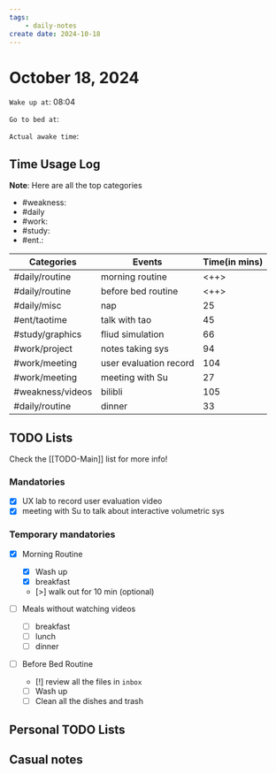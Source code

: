 ```yaml
---
tags: 
    - daily-notes
create date: 2024-10-18
---
```


# October 18, 2024

`Wake up at`: 08:04

`Go to bed at`: 

`Actual awake time`: 

## Time Usage Log

**Note**: Here are all the top categories

- #weakness: 
- #daily
- #work:
- #study:
- #ent.:

| Categories       | Events                 | Time(in mins) |
|------------------|------------------------|---------------|
| #daily/routine   | morning routine        | <++>          |
| #daily/routine   | before bed routine     | <++>          |
| #daily/misc      | nap                    | 25            |
| #ent/taotime     | talk with tao          | 45            |
| #study/graphics  | fliud simulation       | 66            |
| #work/project    | notes taking sys       | 94            |
| #work/meeting    | user evaluation record | 104           |
| #work/meeting    | meeting with Su        | 27            |
| #weakness/videos | bilibli                | 105           |
| #daily/routine   | dinner                 | 33            |


## TODO Lists

Check the [[TODO-Main]] list for more info!

### Mandatories

- [x] UX lab to record user evaluation video
- [x] meeting with Su to talk about interactive volumetric sys

### Temporary mandatories

- [x] Morning Routine 
    - [x] Wash up
    - [x] breakfast
    - [>] walk out for 10 min (optional)

- [ ] Meals without watching videos
    - [ ] breakfast
    - [ ] lunch
    - [ ] dinner

- [ ] Before Bed Routine
    - [!] review all the files in `inbox`
    - [ ] Wash up
    - [ ] Clean all the dishes and trash
    
## Personal TODO Lists

## Casual notes
